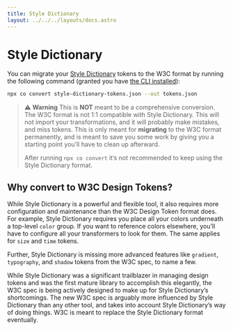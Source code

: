 ```yaml
---
title: Style Dictionary
layout: ../../../layouts/docs.astro
---
```


# Style Dictionary

You can migrate your <a href="https://amzn.github.io/style-dictionary" target="_blank" rel="noopener noreferrer">Style Dictionary</a> tokens to the W3C format by running the following command (granted you have [the CLI installed](/docs/reference/cli)):

```bash
npx co convert style-dictionary-tokens.json --out tokens.json
```

> ⚠️ **Warning**
> This is **NOT** meant to be a comprehensive conversion. The W3C format is not 1:1 compatible with Style Dictionary. This will not import your transformations, and it will probably make mistakes, and miss tokens. This is only meant for **migrating** to the W3C format permanently, and is meant to save you some work by giving you a starting point you’ll have to clean up afterward.
>
> After running `npx co convert` it’s not recommended to keep using the Style Dictionary format.

## Why convert to W3C Design Tokens?

While Style Dictionary is a powerful and flexible tool, it also requires more configuration and maintenance than the W3C Design Token format does. For example, Style Dictionary requires you place all your colors underneath a top-level `color` group. If you want to reference colors elsewhere, you’ll have to configure all your transformers to look for them. The same applies for `size` and `time` tokens.

Further, Style Dictionary is missing more advanced features like `gradient`, `typography`, and `shadow` tokens from the W3C spec, to name a few.

While Style Dictionary was a significant trailblazer in managing design tokens and was the first mature library to accomplish this elegantly, the W3C spec is being actively designed to make up for Style Dictionary’s shortcomings. The new W3C spec is arguably more influenced by Style Dictionary than any other tool, and takes into account Style Dictionary’s way of doing things. W3C is meant to replace the Style Dictionary format eventually.
